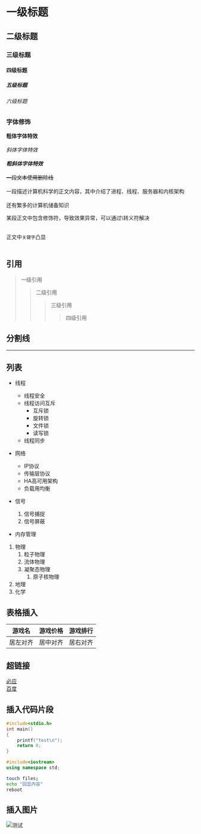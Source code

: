 # 一级标题
## 二级标题
### 三级标题
#### 四级标题
##### 五级标题
###### 六级标题

### 字体修饰

**粗体字体特效**<br><br>
*斜体字体特效*<br><br>
***粗斜体字体特效***<br><br>
~~一段文本使用删除线~~<br><br>
一段描述计算机科学的正文内容，其中介绍了进程、线程、服务器和内核架构<br><br>
还有繁多的计算机储备知识<br>

某段正文中包含修饰符，导致效果异常，可以通过\转义符解决<br><br>

正文中`关键字`凸显<br><br>

## 引用

> 一级引用
>> 二级引用
>>> 三级引用
>>>> 四级引用

## 分割线

*****

## 列表

* 线程
  * 线程安全
  * 线程访问互斥
    * 互斥锁
    * 旋转锁
    * 文件锁
    * 读写锁
  * 线程同步
* 网络
  * IP协议
  * 传输层协议
  * HA高可用架构
  * 负载用均衡
* 信号
  1. 信号捕捉
  2. 信号屏蔽

* 内存管理

1. 物理
   1. 粒子物理
   2. 流体物理
   3. 凝聚态物理
      1. 原子核物理
2. 地理
3. 化学

## 表格插入

游戏名|游戏价格|游戏排行
---|:-:|---:
居左对齐|居中对齐|居右对齐

## 超链接

[必应](https://www.bing.com "点击进入")  <br>
[百度](https://www.baidu.com "点击进入") <br>

## 插入代码片段

```c
#include<stdio.h>
int main()
{
	printf("test\n");
	return 0;
}
```

```cpp
#include<iostream>
using namespace std;
```

```bash
touch files;
echo "回显内容"
reboot
```
## 插入图片
![测试](C://Users//80444//Desktop//测试.png)
